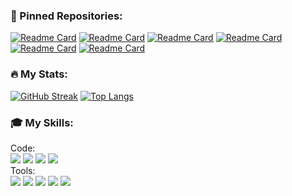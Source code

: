 ### 📌 Pinned Repositories:
[![Readme Card](https://github-readme-stats.vercel.app/api/pin/?username=prlwk&repo=telegram-bot-parser-SIGame&theme=nord&hide_border=true)](https://github.com/prlwk/Friendbook)
[![Readme Card](https://github-readme-stats.vercel.app/api/pin/?username=prlwk&repo=accounting-firm-automation&theme=nord&hide_border=true)](https://github.com/prlwk/accounting-firm-automation)
[![Readme Card](https://github-readme-stats.vercel.app/api/pin/?username=typeCPP&repo=Stellarium&theme=nord&hide_border=true)](https://github.com/typeCPP/Stellarium)
[![Readme Card](https://github-readme-stats.vercel.app/api/pin/?username=prlwk&repo=Java-labs&theme=nord&hide_border=true)](https://github.com/prlwk/Java-labs)
[![Readme Card](https://github-readme-stats.vercel.app/api/pin/?username=prlwk&repo=c-plus-plus-labs&theme=nord&hide_border=true)](https://github.com/prlwk/c-plus-plus-labs)
[![Readme Card](https://github-readme-stats.vercel.app/api/pin/?username=prlwk&repo=telegram-bot-parser-SIGame&theme=nord&hide_border=true)](https://github.com/prlwk/telegram-bot-parser-SIGame)

### :fire: My Stats:
[![GitHub Streak](http://github-readme-streak-stats.herokuapp.com?user=prlwk&theme=noctis-minimus&hide_border=true)](https://git.io/streak-stats)
[![Top Langs](https://github-readme-stats.vercel.app/api/top-langs/?username=prlwk&layout=compact&theme=noctis_minimus&hide_border=true)](https://github.com/anuraghazra/github-readme-stats)

### 🎓 My Skills:
Code:
<br>
![](https://img.shields.io/badge/Code-Java-informational?style=flat&logo=Java&logoColor=white&color=71b6bf)
![](https://img.shields.io/badge/Code-Spring_Framework-informational?style=flat&logo=Spring&logoColor=white&color=71b6bf)
![](https://img.shields.io/badge/Code-Android-informational?style=flat&logo=Android&logoColor=white&color=71b6bf)
![](https://img.shields.io/badge/Code-MySQL-informational?style=flat&logo=MySQL&logoColor=white&color=71b6bf)
<br>
Tools:
<br>
![](https://img.shields.io/badge/Edirot-IntelliJ_IDEA-informational?style=flat&logo=IntelliJIDEA&logoColor=white&color=71b6bf)
![](https://img.shields.io/badge/Tools-GitHub-informational?style=flat&logo=GitHub&logoColor=white&color=71b6bf)
![](https://img.shields.io/badge/Tools-GitLab-informational?style=flat&logo=GitLab&logoColor=white&color=71b6bf)
![](https://img.shields.io/badge/Tools-Postman-informational?style=flat&logo=Postman&logoColor=white&color=71b6bf)
![](https://img.shields.io/badge/Tools-ClickUp-informational?style=flat&logo=ClickUp&logoColor=white&color=71b6bf)
